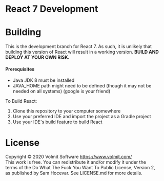 # React 7 Development

# Building
This is the development branch for React 7. As such, it is unlikely that building this version of React will result in a working version.
**BUILD AND DEPLOY AT YOUR OWN RISK.**

#### Prerequisites 
* Java JDK 8 must be installed
* JAVA_HOME path might need to be defined (though it may not be needed on all systems) (google is your friend)

To Build React:

1. Clone this repository to your computer somewhere
2. Use your preferred IDE and import the project as a Gradle project
3. Use your IDE's build feature to build React

# License
Copyright © 2020 Volmit Software <https://www.volmit.com/>  
This work is free. You can redistribute it and/or modify it under the  
terms of the Do What The Fuck You Want To Public License, Version 2,  
as published by Sam Hocevar. See LICENSE.md for more details.
